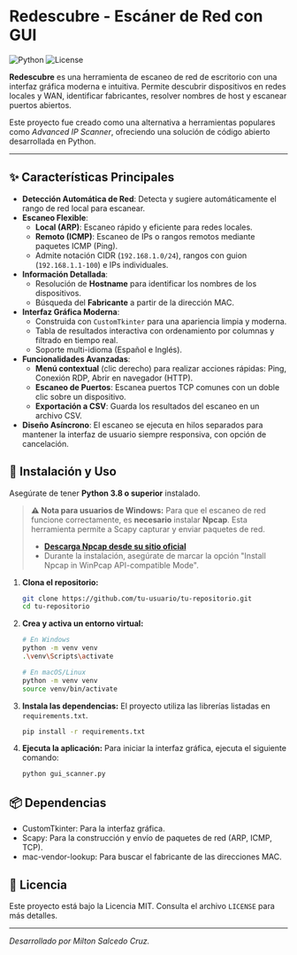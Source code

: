 # Redescubre - Escáner de Red con GUI

![Python](https://img.shields.io/badge/python-3.8+-blue.svg)
![License](https://img.shields.io/badge/license-MIT-green.svg)

**Redescubre** es una herramienta de escaneo de red de escritorio con una interfaz gráfica moderna e intuitiva. Permite descubrir dispositivos en redes locales y WAN, identificar fabricantes, resolver nombres de host y escanear puertos abiertos.

Este proyecto fue creado como una alternativa a herramientas populares como *Advanced IP Scanner*, ofreciendo una solución de código abierto desarrollada en Python.

---

<!-- Aquí puedes agregar una captura de pantalla de la aplicación -->
<!-- ![Captura de la aplicación](ruta/a/tu/screenshot.png) -->

## ✨ Características Principales

- **Detección Automática de Red**: Detecta y sugiere automáticamente el rango de red local para escanear.
- **Escaneo Flexible**:
  - **Local (ARP)**: Escaneo rápido y eficiente para redes locales.
  - **Remoto (ICMP)**: Escaneo de IPs o rangos remotos mediante paquetes ICMP (Ping).
  - Admite notación CIDR (`192.168.1.0/24`), rangos con guion (`192.168.1.1-100`) e IPs individuales.
- **Información Detallada**:
  - Resolución de **Hostname** para identificar los nombres de los dispositivos.
  - Búsqueda del **Fabricante** a partir de la dirección MAC.
- **Interfaz Gráfica Moderna**:
  - Construida con `CustomTkinter` para una apariencia limpia y moderna.
  - Tabla de resultados interactiva con ordenamiento por columnas y filtrado en tiempo real.
  - Soporte multi-idioma (Español e Inglés).
- **Funcionalidades Avanzadas**:
  - **Menú contextual** (clic derecho) para realizar acciones rápidas: Ping, Conexión RDP, Abrir en navegador (HTTP).
  - **Escaneo de Puertos**: Escanea puertos TCP comunes con un doble clic sobre un dispositivo.
  - **Exportación a CSV**: Guarda los resultados del escaneo en un archivo CSV.
- **Diseño Asíncrono**: El escaneo se ejecuta en hilos separados para mantener la interfaz de usuario siempre responsiva, con opción de cancelación.

## 🚀 Instalación y Uso

Asegúrate de tener **Python 3.8 o superior** instalado.

> **⚠️ Nota para usuarios de Windows:** Para que el escaneo de red funcione correctamente, es **necesario** instalar **Npcap**. Esta herramienta permite a Scapy capturar y enviar paquetes de red.
>
> - **[Descarga Npcap desde su sitio oficial](https://npcap.com/#download)**
> - Durante la instalación, asegúrate de marcar la opción "Install Npcap in WinPcap API-compatible Mode".

1.  **Clona el repositorio:**
    ```bash
    git clone https://github.com/tu-usuario/tu-repositorio.git
    cd tu-repositorio
    ```

2.  **Crea y activa un entorno virtual:**
    ```bash
    # En Windows
    python -m venv venv
    .\venv\Scripts\activate

    # En macOS/Linux
    python -m venv venv
    source venv/bin/activate
    ```

3.  **Instala las dependencias:**
    El proyecto utiliza las librerías listadas en `requirements.txt`.
    ```bash
    pip install -r requirements.txt
    ```

4.  **Ejecuta la aplicación:**
    Para iniciar la interfaz gráfica, ejecuta el siguiente comando:
    ```bash
    python gui_scanner.py
    ```

## 📦 Dependencias

- CustomTkinter: Para la interfaz gráfica.
- Scapy: Para la construcción y envío de paquetes de red (ARP, ICMP, TCP).
- mac-vendor-lookup: Para buscar el fabricante de las direcciones MAC.

## 📄 Licencia

Este proyecto está bajo la Licencia MIT. Consulta el archivo `LICENSE` para más detalles.

---

*Desarrollado por Milton Salcedo Cruz.*